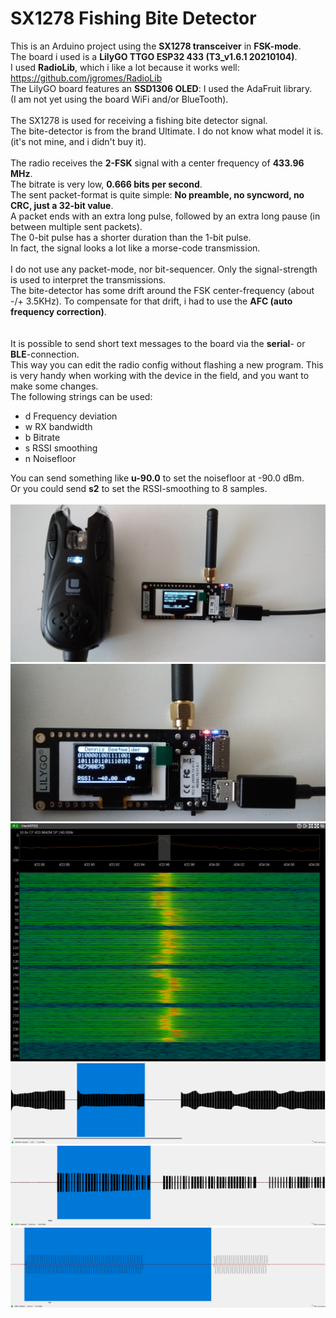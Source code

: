 # SX1278 Fishing Bite Detector
This is an Arduino project using the **SX1278 transceiver** in **FSK-mode**.<br>
The board i used is a **LilyGO TTGO ESP32 433 (T3_v1.6.1 20210104)**.<br>
I used **RadioLib**, which i like a lot because it works well: https://github.com/jgromes/RadioLib<br>
The LilyGO board features an **SSD1306 OLED**: I used the AdaFruit library.<br>
(I am not yet using the board WiFi and/or BlueTooth).<br>
<br>
The SX1278 is used for receiving a fishing bite detector signal.<br>
The bite-detector is from the brand Ultimate. I do not know what model it is. (it's not mine, and i didn't buy it).<br>
<br>
The radio receives the **2-FSK** signal with a center frequency of **433.96 MHz**.<br>
The bitrate is very low, **0.666 bits per second**.<br>
The sent packet-format is quite simple: **No preamble, no syncword, no CRC, just a 32-bit value**.<br>
A packet ends with an extra long pulse, followed by an extra long pause (in between multiple sent packets).<br>
The 0-bit pulse has a shorter duration than the 1-bit pulse.<br>
In fact, the signal looks a lot like a morse-code transmission.<br>
<br>
I do not use any packet-mode, nor bit-sequencer. Only the signal-strength is used to interpret the transmissions.<br>
The bite-detector has some drift around the FSK center-frequency (about -/+ 3.5KHz). To compensate for that drift, i had to use the **AFC (auto frequency correction)**.<br>
<br>
<br>
It is possible to send short text messages to the board via the **serial**- or **BLE**-connection.<br>
This way you can edit the radio config without flashing a new program. This is very handy when working with the device in the field, and you want to make some changes.<br>
The following strings can be used:<br>
* d Frequency deviation<br>
* w RX bandwidth<br>
* b Bitrate<br>
* s RSSI smoothing<br>
* n Noisefloor<br>

You can send something like **u-90.0** to set the noisefloor at -90.0 dBm.<br>
Or you could send **s2** to set the RSSI-smoothing to 8 samples.<br>
<br>
![Bite Detector](IMG_20230525_095853.jpg "Bite detector")
![LilyGO](IMG_20230525_095848.jpg "LilyGO")
![Spectrum](signal_spectrum.png "Signal spectrum")
![Burst](signal_1burstofpackets.png "Signal burst of packets")
![Packet](signal_1packet.png "Signal single packet")
![Bits](signal_1bit.png "Signal bit")
